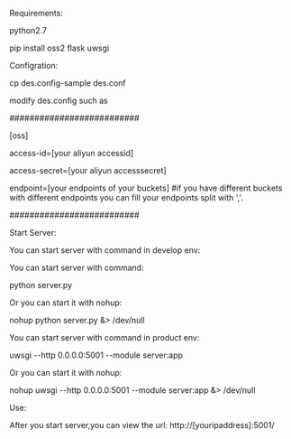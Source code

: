 Requirements:

python2.7

pip install oss2 flask uwsgi



Configration:

cp des.config-sample des.conf

modify des.config such as

##########################

[oss]

access-id=[your aliyun accessid]

access-secret=[your aliyun accesssecret]

endpoint=[your endpoints of your buckets] #if you have different buckets with different endpoints you can fill your endpoints split 
with ','.

##########################


Start Server:

You can start server with command in develop env:

You can start server with command:

python server.py

Or you can start it with nohup:

nohup python server.py &> /dev/null

You can start server with command in product env:

uwsgi --http 0.0.0.0:5001 --module server:app

Or you can start it with nohup:

nohup uwsgi --http 0.0.0.0:5001 --module server:app &> /dev/null

Use:

After you start server,you can view the url: http://[youripaddress]:5001/

